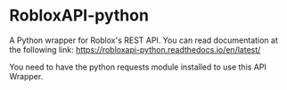 # RobloxAPI-python
A Python wrapper for Roblox's REST API.
You can read documentation at the following link:
https://robloxapi-python.readthedocs.io/en/latest/

You need to have the python requests module installed to use this API Wrapper.
